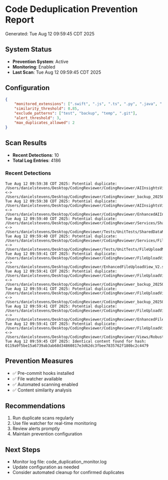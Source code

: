 # Code Deduplication Prevention Report
Generated: Tue Aug 12 09:59:45 CDT 2025

## System Status
- **Prevention System**: Active
- **Monitoring**: Enabled
- **Last Scan**: Tue Aug 12 09:59:45 CDT 2025

## Configuration
```json
{
    "monitored_extensions": [".swift", ".js", ".ts", ".py", ".java", ".kt"],
    "similarity_threshold": 0.85,
    "exclude_patterns": ["test", "backup", "temp", ".git"],
    "alert_threshold": 3,
    "max_duplicates_allowed": 2
}
```

## Scan Results
- **Recent Detections**:       10
- **Total Log Entries**:     4186

### Recent Detections
```
Tue Aug 12 09:59:38 CDT 2025: Potential duplicate: /Users/danielstevens/Desktop/CodingReviewer/CodingReviewer/AIInsightsView.swift <-> /Users/danielstevens/Desktop/CodingReviewer/CodingReviewer_backup_20250812_082509/EnhancedAIInsightsView.swift
Tue Aug 12 09:59:38 CDT 2025: Potential duplicate: /Users/danielstevens/Desktop/CodingReviewer/CodingReviewer/AIInsightsView.swift <-> /Users/danielstevens/Desktop/CodingReviewer/CodingReviewer/EnhancedAIInsightsView.swift
Tue Aug 12 09:59:40 CDT 2025: Potential duplicate: /Users/danielstevens/Desktop/CodingReviewer/CodingReviewer/Services/SharedDataManager.swift <-> /Users/danielstevens/Desktop/CodingReviewer/Tests/UnitTests/SharedDataManagerTests.swift
Tue Aug 12 09:59:40 CDT 2025: Potential duplicate: /Users/danielstevens/Desktop/CodingReviewer/CodingReviewer/Services/FileUploadManager.swift <-> /Users/danielstevens/Desktop/CodingReviewer/Tests/UnitTests/FileUploadManagerTests.swift
Tue Aug 12 09:59:41 CDT 2025: Potential duplicate: /Users/danielstevens/Desktop/CodingReviewer/CodingReviewer/FileUploadView.swift <-> /Users/danielstevens/Desktop/CodingReviewer/EnhancedFileUploadView_V2.swift
Tue Aug 12 09:59:41 CDT 2025: Potential duplicate: /Users/danielstevens/Desktop/CodingReviewer/CodingReviewer/FileUploadView.swift <-> /Users/danielstevens/Desktop/CodingReviewer/CodingReviewer_backup_20250812_082509/EnhancedFileUploadView.swift
Tue Aug 12 09:59:41 CDT 2025: Potential duplicate: /Users/danielstevens/Desktop/CodingReviewer/CodingReviewer/FileUploadView.swift <-> /Users/danielstevens/Desktop/CodingReviewer/CodingReviewer_backup_20250812_082509/Views/RobustFileUploadView.swift
Tue Aug 12 09:59:41 CDT 2025: Potential duplicate: /Users/danielstevens/Desktop/CodingReviewer/CodingReviewer/FileUploadView.swift <-> /Users/danielstevens/Desktop/CodingReviewer/CodingReviewer/EnhancedFileUploadView.swift
Tue Aug 12 09:59:41 CDT 2025: Potential duplicate: /Users/danielstevens/Desktop/CodingReviewer/CodingReviewer/FileUploadView.swift <-> /Users/danielstevens/Desktop/CodingReviewer/CodingReviewer/Views/RobustFileUploadView.swift
Tue Aug 12 09:59:45 CDT 2025: Identical content found for hash: 0119a9f5be15a6739ab3ab68d34860817e3d62dc3fbee7835762f180bc2c4479
```

## Prevention Measures
- ✅ Pre-commit hooks installed
- ✅ File watcher available
- ✅ Automated scanning enabled
- ✅ Content similarity analysis

## Recommendations
1. Run duplicate scans regularly
2. Use file watcher for real-time monitoring
3. Review alerts promptly
4. Maintain prevention configuration

## Next Steps
- Monitor log file: code_duplication_monitor.log
- Update configuration as needed
- Consider automated cleanup for confirmed duplicates
